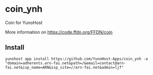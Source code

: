 coin_ynh
===============

Coin for YunoHost


More information on https://code.ffdn.org/FFDN/coin

## Install

```
yunohost app install https://github.com/YunoHost-Apps/coin_ynh -a "domain=adherents.arn-fai.net&path=/&email=contact@arn-fai.net&isp_name=ARN&isp_site=//arn-fai.net&admin=ljf"
```
